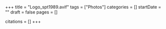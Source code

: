 +++
title = "Logo_spt1989.avif"
tags = ["Photos"]
categories = []
startDate = ""
draft = false
pages = []

citations = []
+++
